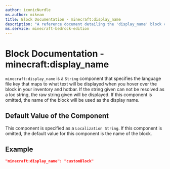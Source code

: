```yaml
---
author: iconicNurdle
ms.author: mikeam
title: Block Documentation - minecraft:display_name
description: "A reference document detailing the 'display_name' block component"
ms.service: minecraft-bedrock-edition
---
```


# Block Documentation - minecraft:display_name

`minecraft:display_name` is a `String` component that specifies the language file key that maps to what text will be displayed when you hover over the block in your inventory and hotbar. If the string given can not be resolved as a loc string, the raw string given will be displayed. If this component is omitted, the name of the block will be used as the display name.

## Default Value of the Component

This component is specified as a `Localization String`. If this component is omitted, the default value for this component is the name of the block.

## Example

```json
"minecraft:display_name": "customBlock"
```
